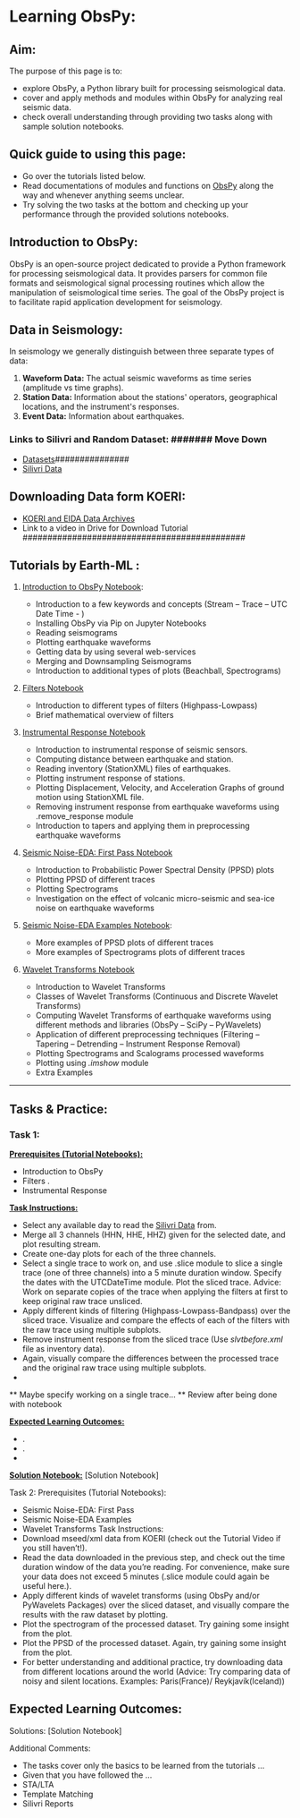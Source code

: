 # Learning ObsPy:

## Aim:
The purpose of this page is to:
-	explore ObsPy, a Python library built for processing seismological data.
-	cover and apply methods and modules within ObsPy for analyzing real seismic data.
-	check overall understanding through providing two tasks along with sample solution notebooks.

## Quick guide to using this page:
-	Go over the tutorials listed below.
-	Read documentations of modules and functions on [ObsPy](https://docs.obspy.org/) along the way and whenever anything seems unclear.
-	Try solving the two tasks at the bottom and checking up your performance through the provided solutions notebooks.

## Introduction to ObsPy:
ObsPy is an open-source project dedicated to provide a Python framework for processing seismological data. 
It provides parsers for common file formats and seismological signal processing routines which allow the manipulation of seismological time series. 
The goal of the ObsPy project is to facilitate rapid application development for seismology. 

## Data in Seismology:
In seismology we generally distinguish between three separate types of data:
1.	**Waveform Data:** The actual seismic waveforms as time series (amplitude vs time graphs).
2.	**Station Data:** Information about the stations' operators, geographical locations, and the instrument's responses.
3.	**Event Data:** Information about earthquakes.

### Links to Silivri and Random Dataset: ####### Move Down 
-	[Datasets](https://drive.google.com/drive/folders/1sqXPkn9c_R9OIuD29r4w8MTBuHbth3jN?usp=sharing)###############
-	[Silivri Data]( https://drive.google.com/drive/folders/12hnk3YnKKY0n16ruvzAKAwbmHv-0LiHW)

## Downloading Data form KOERI:
-	[KOERI and EIDA Data Archives](http://eida.koeri.boun.edu.tr/webinterface/)
-	Link to a video in Drive for Download Tutorial  ############################################# 


## Tutorials by Earth-ML :
1. [Introduction to ObsPy Notebook](https://github.com/boun-earth-ml/research/blob/master/Tutorials/ObsPy_Tutorial_03_07_20_Copy1.ipynb): 
    -	Introduction to a few keywords and concepts (Stream – Trace – UTC Date Time - )
    -	Installing ObsPy via Pip on Jupyter Notebooks
    -	Reading seismograms
    -	Plotting earthquake waveforms
    -	Getting data by using several web-services
    -	Merging and Downsampling Seismograms
    -	Introduction to additional types of plots (Beachball, Spectrograms)

2. [Filters Notebook](https://github.com/boun-earth-ml/research/blob/master/Tutorials/Filters_Koray.ipynb)
    -	Introduction to different types of filters (Highpass-Lowpass) 
    -	Brief mathematical overview of filters 

3. [Instrumental Response Notebook](https://github.com/boun-earth-ml/research/blob/master/Tutorials/Instrument_Response_23July2020.ipynb) 
    -	Introduction to instrumental response of seismic sensors.
    -	Computing distance between earthquake and station.
    -	Reading inventory (StationXML) files of earthquakes.
    -	Plotting instrument response of stations.
    -	Plotting Displacement, Velocity, and Acceleration Graphs of ground motion using StationXML file. 
    -	Removing instrument response from earthquake waveforms using .remove_response module 
    -	Introduction to tapers and applying them in preprocessing earthquake waveforms

4. [Seismic Noise-EDA: First Pass Notebook](https://github.com/boun-earth-ml/research/blob/master/Tutorials/NoisedataEDAfirstpass_15-07-2020-Copy2.ipynb) 
    -	Introduction to Probabilistic Power Spectral Density (PPSD) plots
    -	Plotting PPSD of different traces
    -	Plotting Spectrograms 
    -	Investigation on the effect of volcanic micro-seismic and sea-ice noise on earthquake waveforms

5. [Seismic Noise-EDA Examples Notebook](https://github.com/boun-earth-ml/research/blob/master/Tutorials/NoisedataEDAfirstpass_15-07-2020-Copy2.ipynb): 
    -	More examples of PPSD plots of different traces
    -	More examples of Spectrograms plots of different traces

6. [Wavelet Transforms Notebook](https://github.com/boun-earth-ml/research/blob/cd453f25761c274c63c8f288820f7616e214764b/Tutorials/Updated__Wavelet%20Transforms%20(WT)%20of%20Seismograms%20-%20EDA%20.ipynb) 
    -	Introduction to Wavelet Transforms 
    -	Classes of Wavelet Transforms (Continuous and Discrete Wavelet Transforms)
    -	Computing Wavelet Transforms of earthquake waveforms using different methods and libraries (ObsPy – SciPy – PyWavelets)
    -	Application of different preprocessing techniques (Filtering – Tapering – Detrending – Instrument Response Removal)
    -	Plotting Spectrograms and Scalograms processed waveforms
    -	Plotting using *.imshow* module  
    -	Extra Examples




---


## Tasks & Practice:

### Task 1: 
**<ins>Prerequisites (Tutorial Notebooks):</ins>**
-	Introduction to ObsPy  
-	Filters .
-	Instrumental Response

**<ins>Task Instructions:</ins>**
-	Select any available day to read the [Silivri Data]( https://drive.google.com/drive/folders/12hnk3YnKKY0n16ruvzAKAwbmHv-0LiHW) from.
-	Merge all 3 channels (HHN, HHE, HHZ) given for the selected date, and plot resulting stream.
-	Create one-day plots for each of the three channels.
-	Select a single trace to work on, and use .slice module to slice a single trace (one of three channels) into a 5 minute duration window. Specify the dates with the UTCDateTime module. Plot the sliced trace. Advice: Work on separate copies of the trace when applying the filters at first to keep original raw trace unsliced. 
-	Apply different kinds of filtering (Highpass-Lowpass-Bandpass) over the sliced trace. Visualize and compare the effects of each of the filters with the raw trace using multiple subplots. 
-	Remove instrument response from the sliced trace (Use *slvtbefore.xml* file as inventory data).
-	Again, visually compare the differences between the processed trace and the original raw trace using multiple subplots.
-	
** Maybe specify working on a single trace…
** Review after being done with notebook 

**<ins>Expected Learning Outcomes:</ins>**
-	.
-	.
-	
**<ins>Solution Notebook:</ins>**
[Solution Notebook]


Task 2: 
Prerequisites (Tutorial Notebooks):
-	Seismic Noise-EDA: First Pass 
-	Seismic Noise-EDA Examples 
-	Wavelet Transforms
Task Instructions:
-	Download mseed/xml data from KOERI (check out the Tutorial Video if you still haven’t!).
-	Read the data downloaded in the previous step, and check out the time duration window of the data you’re reading. For convenience, make sure your data does not exceed 5 minutes (.slice module could again be useful here.).
-	Apply different kinds of wavelet transforms (using ObsPy and/or PyWavelets Packages) over the sliced dataset, and visually compare the results with the raw dataset by plotting. 
-	Plot the spectrogram of the processed dataset. Try gaining some insight from the plot. 
-	Plot the PPSD of the processed dataset. Again, try gaining some insight from the plot. 
-	For better understanding and additional practice, try downloading data from different locations around the world (Advice: Try comparing data of noisy and silent locations. Examples: Paris(France)/ Reykjavík(Iceland))

Expected Learning Outcomes:
-	

Solutions:
[Solution Notebook]


Additional Comments:
-	The tasks cover only the basics to be learned from the tutorials …
-	Given that you have followed the …
-	STA/LTA
-	Template Matching 
-	Silivri Reports

